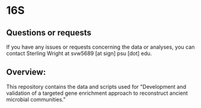 # 16S

## Questions or requests 
If you have any issues or requests concerning the data or analyses, you can contact Sterling Wright at svw5689 [at sign] psu [dot] edu. 

## Overview: 

This repository contains the data and scripts used for "Development and validation of a targeted gene enrichment approach to reconstruct ancient microbial communities." 
